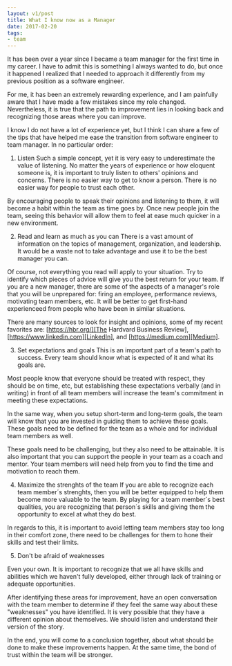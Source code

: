 ```yaml
---
layout: v1/post
title: What I know now as a Manager
date: 2017-02-20
tags:
- team
---
```

It has been over a year since I became a team manager for the first time in my career. I have to admit this is something I always wanted to do, but once it happened I realized that I needed to approach it differently from my previous position as a software engineer.

For me, it has been an extremely rewarding experience, and I am painfully aware that I have made a few mistakes since my role changed. Nevertheless, it is true that the path to improvement lies in looking back and recognizing those areas where you can improve.

I know I do not have a lot of experience yet, but I think I can share a few of the tips that have helped me ease the transition from software engineer to team manager. In no particular order:

1. Listen
Such a simple concept, yet it is very easy to underestimate the value of listening. No matter the years of experience or how eloquent someone is, it is important to truly listen to others' opinions and concerns. There is no easier way to get to know a person. There is no easier way for people to trust each other.

By encouraging people to speak their opinions and listening to them, it will become a habit within the team as time goes by. Once new people join the team, seeing this behavior will allow them to feel at ease much quicker in a new environment.

2. Read and learn as much as you can
There is a vast amount of information on the topics of management, organization, and leadership. It would be a waste not to take advantage and use it to be the best manager you can.

Of course, not everything you read will apply to your situation. Try to identify which pieces of advice will give you the best return for your team. If you are a new manager, there are some of the aspects of a manager's role that you will be unprepared for: firing an employee, performance reviews, motivating team members, etc. It will be better to get first-hand experienceed from people who have been in similar situations.

There are many sources to look for insight and opinions, some of my recent favorites are: [https://hbr.org/][The Hardvard Business Review], [https://www.linkedin.com][LinkedIn], and [https://medium.com][Medium].

3. Set expectations and goals
This is an important part of a team's path to success. Every team should know what is expected of it and what its goals are.

Most people know that everyone should be treated with respect, they should be on time, etc, but establishing these expectations verbally (and in writing) in front of all team members will increase the team's commitment in meeting these expectations.

In the same way, when you setup short-term and long-term goals, the team will know that you are invested in guiding them to achieve these goals. These goals need to be defined for the team as a whole and for individual team members as well.

These goals need to be challenging, but they also need to be attainable. It is also important that you can support the people in your team as a coach and mentor. Your team members will need help from you to find the time and motivation to reach them.

4. Maximize the strenghts of the team
If you are able to recognize each team member´s strenghts, then you will be better equipped to help them become more valuable to the team. By playing for a team member´s best qualities, you are recognizing that person´s skills and giving them the opportunity to excel at what they do best.

In regards to this, it is important to avoid letting team members stay too long in their comfort zone, there need to be challenges for them to hone their skills and test their limits.

5. Don't be afraid of weaknesses

Even your own. It is important to recognize that we all have skills and abilities which we haven't fully developed, either through lack of training or adequate opportunities.

After identifying these areas for improvement, have an open conversation with the team member to determine if they feel the same way about these "weaknesses" you have identified. It is very possible that they have a different opinion about themselves. We should listen and understand their version of the story.

In the end, you will come to a conclusion together, about what should be done to make these improvements happen. At the same time, the bond of trust within the team will be stronger.

